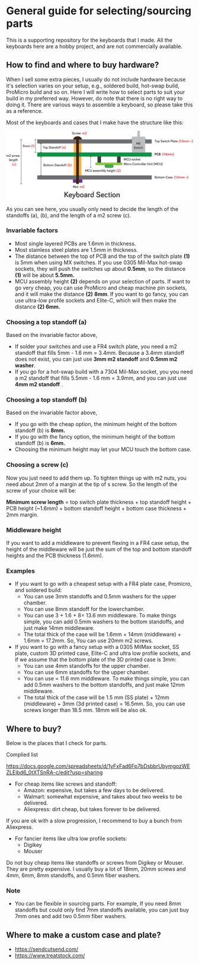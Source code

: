 # General guide for selecting/sourcing parts

This is a supporting repository for the keyboards that I made. All the keyboards here are a hobby project, and are not commercially available. 

## How to find and where to buy hardware?

When I sell some extra pieces, I usually do not include hardware because it's selection varies on your setup, e.g., soldered build, hot-swap build, ProMicro build and so on. Here I will write how to select parts to suit your build in my preferred way. However, do note that there is no right way to doing it. There are various ways to assemble a keyboard, so please take this as a reference. 

Most of the keyboards and cases that I make have the structure like this:

![sectionDiagram](README.assets/sectionDiagram.png)

As you can see here, you usually only need to decide the length of the standoffs (a), (b), and the length of a m2 screw (c). 

### Invariable factors

- Most single layered PCBs are 1.6mm in thickness. 
- Most stainless steel plates are 1.5mm in thickness.
- The distance between the top of PCB and the top of the switch plate **(1)** is 5mm when using MX switches. If you use 0305 Mil-Max hot-swap sockets, they will push the switches up about **0.5mm**, so the distance **(1)** will be about **5.5mm.**
- MCU assembly height **(2)** depends on your selection of parts. If want to go very cheap, you can use ProMicro and cheap machine pin sockets, and it will make the distance **(2)** **8mm**. If you want to go fancy, you can use ultra-low profile sockets and Elite-C, which will then make the distance **(2) 6mm.**

### Choosing a top standoff (a)

Based on the invariable  factor above,

-  If solder your switches and use a FR4 switch plate, you need a m2 standoff that fills 5mm - 1.6 mm = 3.4mm. Because a 3.4mm standoff does not exist, you can just use **3mm m2 standoff** and **0.5mm m2 washer**. 
- If you go for a hot-swap build with a 7304 Mil-Max socket, you you need a m2 standoff that fills 5.5mm - 1.6 mm = 3.9mm, and you can just use **4mm m2 standoff** . 

### Choosing a top standoff (b)

Based on the invariable  factor above,

- If you go with the cheap option, the minimum height of the bottom standoff (b) is **8mm.** 
- If you go with the fancy option, the minimum height of the bottom standoff (b) is **6mm.** 
- Choosing the minimum height may let your MCU touch the bottom case. 

### Choosing a screw (c)

Now you just need to add them up. To tighten things up with m2 nuts, you need about 2mm of a margin at the tip of s screw. So the length of the screw of your choice will be:

**Minimum screw length** = top switch plate thickness + top standoff height + PCB height (~1.6mm) + bottom standoff height + bottom case thickness + 2mm margin.

### Middleware height

If you want to add a middleware to prevent flexing in a FR4 case setup, the height of the middleware will be just the sum of the top and bottom standoff heights and the PCB thickness (1.6mm).

### Examples

- If you want to go with a cheapest setup with a FR4 plate case, Promicro, and soldered build: 
  - You can use 3mm standoffs and 0.5mm washers for the upper chamber.
  - You can use 8mm standoff for the lowerchamber.
  - You can use 3 + 1.6 + 8= 13.6 mm middleware. To make things simple, you can add 0.5mm washers to the bottom standoffs, and just make 14mm middleware.
  - The total thick of the case will be 1.6mm + 14mm (middleware) + 1.6mm = 17.2mm. So, You can use 20mm m2 screws.
- If you want to go with a fancy setup with a 0305 MilMax socket, SS plate, custom 3D printed case, Elite-C and ultra low profile sockets, and if we assume that the bottom plate of the 3D printed case is 3mm:
  - You can use 4mm standoffs for the upper chamber.
  - You can use 6mm standoffs for the upper chamber.
  - You can use   = 11.6 mm middleware. To make things simple, you can add 0.5mm washers to the bottom standoffs, and just make 12mm middleware.
  - The total thick of the case will be 1.5 mm (SS plate) + 12mm (middleware) + 3mm (3d printed case) = 16.5mm. So, you can use screws longer than 18.5 mm. 18mm will be also ok. 

## Where to buy?

Below is the places that I check for parts. 

Complied list

https://docs.google.com/spreadsheets/d/1yFxFad6Fp7bDsbbrUbymgozWEZLEjbd6_0tXTSnRA-c/edit?usp=sharing

- For cheap items like screws and standoff:
  - Amazon: expensive, but takes a few days to be delivered. 
  - Walmart: somewhat expensive, and takes about two weeks to be delivered.
  - Aliexpress: dirt cheap, but takes forever to be delivered. 

If you are ok with a slow progression, I recommend to buy a bunch from Aliexpress. 

- For fancier items like ultra low profile sockets:
  - Digikey
  - Mouser

Do not buy cheap items like standoffs or screws from Digikey or Mouser. They are pretty expensive. I usually buy a lot of 18mm, 20mm screws and 4mm, 6mm, 8mm standoffs, and 0.5mm fiber washers.

### Note

- You can be flexible in sourcing parts. For example, If you need 8mm standoffs but could only find 7mm standoffs available, you can just buy 7mm ones and add two 0.5mm fiber washers. 



##  Where to make a custom case and plate?

- https://sendcutsend.com/
- https://www.treatstock.com/
